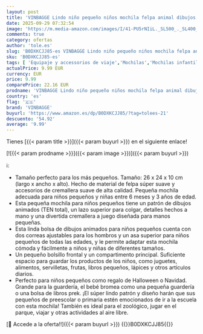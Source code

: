 ```yaml
---
layout: post
title: 'VINBAGGE Lindo niño pequeño niños mochila felpa animal dibujos animados mini niños bolsa para bebé niña niño edad 1-3 años camión de bomberos rojo  Rojo-6.'
date: 2025-09-29 07:32:54
image: 'https://m.media-amazon.com/images/I/41-PU5rNIiL._SL500_._SL400_.jpg'
comments: true
category: ofertas
author: 'tole.es'
slug: 'B0DXKCJJ85-es VINBAGGE Lindo niño pequeño niños mochila felpa animal...'
sku: 'B0DXKCJJ85-es'
tags: [ 'Equipaje y accessorios de viaje','Mochilas','Mochilas infantiles','Moda','mochila','vinbagge','🇪🇸', ]
actualPrice: 9.99 EUR
currency: EUR
price: 9.99
comparePrice: 22.16 EUR
prodname: 'VINBAGGE Lindo niño pequeño niños mochila felpa animal dibujos animados mini niños bolsa para bebé niña niño edad 1-3 años camión de bomberos rojo  Rojo-6.'
country: 'es'
flag: '🇪🇸'
brand: 'VINBAGGE'
buyurl: 'https://www.amazon.es/dp/B0DXKCJJ85/?tag=tolees-21'
descuento: '54.92'
average: '9.99'
---
```


Tienes [{{< param title >}}]({{< param buyurl >}}) en el siguiente enlace!

[![{{< param prodname >}}]({{< param image >}})]({{< param buyurl >}})

ℹ️:

- Tamaño perfecto para los más pequeños. Tamaño: 26 x 24 x 10 cm (largo x ancho x alto). Hecho de material de felpa súper suave y accesorios de cremallera suave de alta calidad. Pequeña mochila adecuada para niños pequeños y niñas entre 6 meses y 3 años de edad.
- Esta pequeña mochila para niños pequeños tiene un patrón de dibujos animados (TEN total), un lazo superior para colgar, detalles hechos a mano y una divertida cremallera a juego diseñada para manos pequeñas.
- Esta linda bolsa de dibujos animados para niños pequeños cuenta con dos correas ajustables para los hombros y un asa superior para niños pequeños de todas las edades, y le permite adaptar esta mochila cómoda y fácilmente a niños y niñas de diferentes tamaños.
- Un pequeño bolsillo frontal y un compartimento principal. Suficiente espacio para guardar los productos de los niños, como juguetes, alimentos, servilletas, frutas, libros pequeños, lápices y otros artículos diarios.
- Perfecto para niños pequeños como regalo de Halloween o Navidad. Grande para la guardería, el bebé bromea como una pequeña guardería o una bolsa de libros prek. ¡El súper lindo patrón y diseño harán que sus pequeños de preescolar o primaria estén emocionados de ir a la escuela con esta mochila! También es ideal para el zoológico, jugar en el parque, viajar y otras actividades al aire libre.

[🛒 Accede a la oferta!!]({{< param buyurl >}})
{{<world>}}B0DXKCJJ85{{</world>}}
